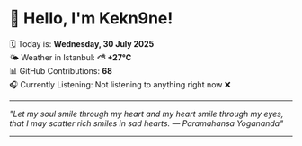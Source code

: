 # 👋 Hello, I'm Kekn9ne!

🗓️ Today is: **Wednesday, 30 July 2025**  
🌤️ Weather in Istanbul: **⛅️  +27°C**  
📊 GitHub Contributions: **68**  
🎧 Currently Listening: Not listening to anything right now ❌

---

_"Let my soul smile through my heart and my heart smile through my eyes, that I may scatter rich smiles in sad hearts.  — *Paramahansa Yogananda*"_

---
